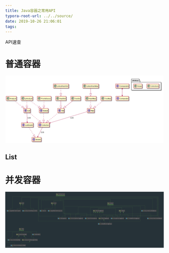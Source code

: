 ```yaml
---
title: Java容器之常用API
typora-root-url: ../../source/
date: 2019-10-26 21:06:01
tags:
---
```


API速查

<!--more-->

# 普通容器
![容器](/imgs/容器.png)

## List


# 并发容器
![并发容器](/imgs/并发容器.png)
